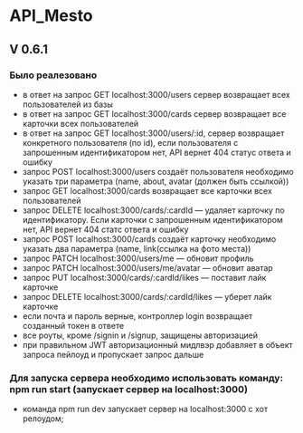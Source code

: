 # API_Mesto
## V 0.6.1
### Было реалезовано


- в ответ на запрос GET localhost:3000/users сервер возвращает всех пользователей из базы
- в ответ на запрос GET localhost:3000/cards сервер возвращает все карточки всех пользователей
- в ответ на запрос GET localhost:3000/users/:id, сервер возвращает конкретного пользователя (по id),
  если пользователя с запрошенным идентификатором нет, API вернет 404 статус ответа и ошибку
- запрос POST localhost:3000/users создаёт пользователя необходимо указать три параметра (name, about, avatar (должен быть ссылкой))
- запрос GET localhost:3000/cards возвращает все карточки всех пользователей 
- запрос DELETE localhost:3000/cards/:cardId — удаляет карточку по идентификатору. Если карточки с запрошенным идентификатором нет, API вернет 404 статс ответа и ошибку
- запрос POST localhost:3000/cards создаёт карточку необходимо указать два параметра (name, link(ссылка на фото места))
- запрос PATCH localhost:3000/users/me — обновит профиль
- запрос PATCH localhost:3000/users/me/avatar — обновит аватар
- запрос PUT localhost:3000/cards/:cardId/likes — поставит лайк карточке
- запрос DELETE localhost:3000/cards/:cardId/likes — уберет лайк карточке
- если почта и пароль верные, контроллер login возвращает созданный токен в ответе
- все роуты, кроме /signin и /signup, защищены авторизацией
- при правильном JWT авторизационный мидлвэр добавляет в объект запроса пейлоуд и пропускает запрос дальше



### Для запуска сервера необходимо использовать команду: npm run start (запускает сервер на localhost:3000)
  - команда npm run dev запускает сервер на localhost:3000 с хот релоудом;

